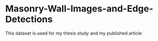 # Masonry-Wall-Images-and-Edge-Detections
This dataset is used for my thesis study and my published article
